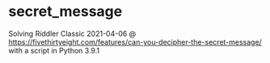 # secret_message
Solving Riddler Classic 2021-04-06 @ https://fivethirtyeight.com/features/can-you-decipher-the-secret-message/
with a script in Python 3.9.1
